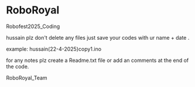 # RoboRoyal
Robofest2025_Coding

hussain plz don't delete any files just save your codes with ur name + date .

example:
hussain(22-4-2025)copy1.ino 

for any notes plz create a Readme.txt file or add an comments at the end of the code.

RoboRoyal_Team
